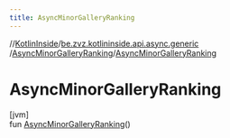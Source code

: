 ```yaml
---
title: AsyncMinorGalleryRanking
---
```

//[KotlinInside](../../../index.html)/[be.zvz.kotlininside.api.async.generic](../index.html)
/[AsyncMinorGalleryRanking](index.html)/[AsyncMinorGalleryRanking](-async-minor-gallery-ranking.html)

# AsyncMinorGalleryRanking

[jvm]\
fun [AsyncMinorGalleryRanking](-async-minor-gallery-ranking.html)()





